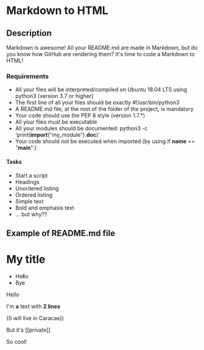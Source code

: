 # Markdown to HTML

## Description

Markdown is awesome! All your README.md are made in Markdown, but do you know how GitHub are rendering them?
It's time to code a Markdown to HTML!

### Requirements
- All your files will be interpreted/compiled on Ubuntu 18.04 LTS using python3 (version 3.7 or higher)
- The first line of all your files should be exactly #!/usr/bin/python3
- A README.md file, at the root of the folder of the project, is mandatory
- Your code should use the PEP 8 style (version 1.7.*)
- All your files must be executable
- All your modules should be documented: python3 -c 'print(__import__("my_module").__doc__)'
- Your code should not be executed when imported (by using if __name__ == "__main__":)

#### Tasks
* Start a script
* Headings
* Unordered listing
* Ordered listing
* Simple text
* Bold and emphasis text
* ... but why??

## Example of README.md file
# My title
- He**l**lo
- Bye

Hello

I'm **a** text
with __2 lines__

((I will live in Caracas))

But it's [[private]]

So cool!
